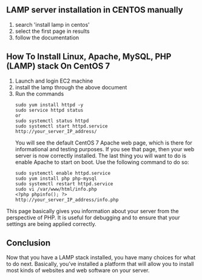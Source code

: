 ## LAMP server installation in CENTOS manually
1. search 'install lamp in centos'
2. select the first page in results
3. follow the documentation

## How To Install Linux, Apache, MySQL, PHP (LAMP) stack On CentOS 7
1.  Launch and login EC2 machine
2.  install the lamp through the above document
3.  Run the commands
    ```
    sudo yum install httpd -y
    sudo service httpd status
    or 
    sudo systemctl status httpd
    sudo systemctl start httpd.service
    http://your_server_IP_address/
    ```
    You will see the default CentOS 7 Apache web page, which is there for informational and testing purposes.
    If you see that page, then your web server is now correctly installed.
    The last thing you will want to do is enable Apache to start on boot. Use the following command to do so:
    ```
    sudo systemctl enable httpd.service
    sudo yum install php php-mysql
    sudo systemctl restart httpd.service
    sudo vi /var/www/html/info.php
    <?php phpinfo(); ?>
    http://your_server_IP_address/info.php
    ```
This page basically gives you information about your server from the perspective of PHP. It is useful for debugging and to ensure that your settings are being applied correctly.
## Conclusion
Now that you have a LAMP stack installed, you have many choices for what to do next. Basically, you’ve installed a platform that will allow you to install most kinds of websites and web software on your server.

        
